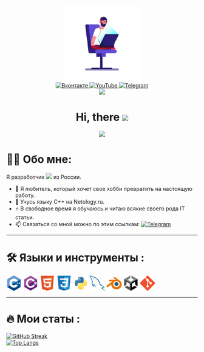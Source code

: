 <div id="header" align="center">
  <img src="Программист-removebg-preview.png" width="200"/>
  <div id="badges">
    <a href="https://vk.com/rumba5">
      <img src="https://img.shields.io/badge/%D0%92%D0%BA%D0%BE%D0%BD%D1%82%D0%B0%D0%BA%D1%82-blue?logo=vk&logoColor=white&style=for-the-badge" width="100" alt="Вконтакте"/>
    </a>
    <a href="#">
      <img src="https://img.shields.io/badge/YouTube-red?logo=youtube&logoColor=white&style=for-the-badge" width="100" alt="YouTube"/>
    </a>
    <a href="https://t.me/Grushib">
      <img src="https://img.shields.io/badge/Telegram-blue?logo=Telegram&logoColor=white&style=for-the-badge" width="100" alt="Telegram"/>
    </a>
  </div>
  <img src="https://komarev.com/ghpvc/?username=grushaas">
  <h1>
    Hi, there
    <img src="https://media.giphy.com/media/hvRJCLFzcasrR4ia7z/giphy.gif" width="30">
  </h1>
</div>

<div align="center">
  <img src="https://media.giphy.com/media/mJzKn0z9GGkkjRhrI5/giphy.gif" width="400">
</div>

# :man_technologist: Обо мне:
Я разработчик <img src="https://media.giphy.com/media/WUlplcMpOCEmTGBtBW/giphy.gif" width="30"> из России. 
- :telescope: Я любитель, который хочет свое хобби превратить на настоящую работу. 
- :seedling: Учусь языку C++ на Netology.ru.
- :zap: В свободное время я обучаюсь и читаю всякие своего рода IT статьи.
- :mailbox: Связаться со мной можно по этим ссылкам: [![Telegram](https://shields.io/badge/Telegram-blue?logo=telegram&logoColor=white&style=flat-square)](https://t.me/Grushib)

---

# :hammer_and_wrench: Языки и инструменты :
<div>
  <img src="https://github.com/devicons/devicon/blob/master/icons/cplusplus/cplusplus-original.svg" title="CPlusPlus" alt="C++" width="40" height="40">
  <img src="https://github.com/devicons/devicon/blob/master/icons/csharp/csharp-original.svg" title="Csharp" alt="C#" width="40" height="40">
  <img src="https://github.com/devicons/devicon/blob/master/icons/html5/html5-original.svg" title="HTML5" alt="HTML" width="40" height="40">
  <img src="https://github.com/devicons/devicon/blob/master/icons/css3/css3-original.svg" title="CSS3" alt="CSS" width="40" height="40">
  <img src="https://github.com/devicons/devicon/blob/master/icons/python/python-original.svg" title="Python" alt="Python" width="40" height="40">
  <img src="https://github.com/devicons/devicon/blob/master/icons/mysql/mysql-original.svg" title="MySQL" alt="mysql" width="40" height="40">
  <img src="https://github.com/devicons/devicon/blob/master/icons/blender/blender-original.svg" title="Blender" alt="blender" width="40" height="40">
  <img src="https://github.com/devicons/devicon/blob/master/icons/unity/unity-original.svg" title="Unity" alt="Unity" width="40" height="40">
  <img src="https://github.com/devicons/devicon/blob/master/icons/git/git-original.svg" title="Git" alt="Git" width="40" height="40">
</div>

---

# :fire: Мои статы : 
[![GitHub Streak](https://github-readme-streak-stats.herokuapp.com?user=grushaas&theme=dark&hide_border=true&date_format=M%20j%5B%2C%20Y%5D)](https://git.io/streak-stats)<br>
[![Top Langs](https://github-readme-stats.vercel.app/api/top-langs/?username=grushaas&border_color=black&theme=dark&layout=compact)](https://github.com/anuraghazra/github-readme-stats)
